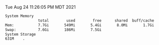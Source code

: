 Tue Aug 24 11:26:05 PM MDT 2021
```bash
System Memory
               total        used        free      shared  buff/cache   available
Mem:           7.7Gi       549Mi       5.4Gi       8.0Mi       1.7Gi       6.8Gi
Swap:          7.6Gi       186Mi       7.5Gi
System Storage
631M	.
```
```bash
